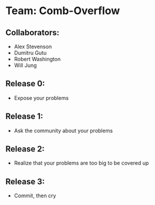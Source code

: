 # Team: Comb-Overflow

## Collaborators:
* Alex Stevenson
* Dumitru Gutu
* Robert Washington
* Will Jung

## Release 0:
* Expose your problems

## Release 1:
* Ask the community about your problems

## Release 2:
* Realize that your problems are too big to be covered up

## Release 3:
* Commit, then cry
